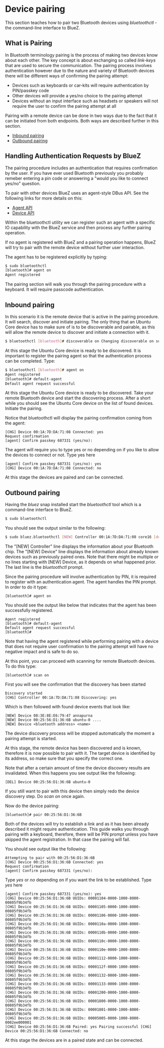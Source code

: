 # Device pairing

This section teaches how to pair two Bluetooth devices using  *bluetoothctl*  - the command-line interface to BlueZ.

## What is Pairing

In Bluetooth terminology pairing is the process of making two devices know about each other. The key concept is about exchanging so called  *link-keys*  that are used to secure the communication. The pairing process involves authentication however due to the nature and variety of Bluetooth devices there will be different ways of confirming the pairing attempt:

* Devices such as keyboards or car-kits will require authentication by PIN/passkey code
* Other devices will provide a yes/no choice to the pairing attempt
* Devices without an input interface such as headsets or speakers will not require the user to confirm the pairing attempt at all

Pairing with a remote device can be done in two ways due to the fact that it can be initiated from both endpoints. Both ways are described further in this section.

* [Inbound pairing](#inboud-pairing)
* [Outbound pairing](#outbound-pairing)

## Handling Authentication Requests by BlueZ

The pairing procedure includes an authentication that requires confirmation by the user. If you have ever used Bluetooth previously you probably remeber entering a pin code or answering a "would you like to connect yes/no" question.

To pair with other devices BlueZ uses an agent-style DBus API. See the following links for more details on this:

* [Agent API](https://git.kernel.org/cgit/bluetooth/bluez.git/tree/doc/agent-api.txt)
* [Device API](https://git.kernel.org/cgit/bluetooth/bluez.git/tree/doc/device-api.txt)

Within the bluetoothctl utility we can register such an agent with a specific IO capability with the BlueZ service and then process any further pairing operation.

If no agent is registered with BlueZ and a pairing operation happens, BlueZ will try to pair with the remote device without further user interaction.

The agent has to be registered explicitly by typing:
```bash
$ sudo bluetoothctl 
[bluetooth]# agent on 
Agent registered
```
The pairing section will walk you through the pairing procedure with a keyboard. It will require passcode authentication.

## Inbound pairing

In this scenario it is the remote device that is active in the pairing procedure. It will search, discover and initiate pairing. The only thing that an Ubuntu Core device has to make sure of is to be discoverable and pairable, as this will allow the remote device to discover and initiate a connection with it.
```bash
$ bluetoothctl [bluetooth]# discoverable on Changing discoverable on succeeded [bluetooth]# pairable on Changing pairable on succeeded
```
At this stage the Ubuntu Core device is ready to be discovered. It is important to register the pairing agent so that the authentication process can be completed. Type:
```bash
$ bluetoothctl [bluetooth]# agent on 
Agent registered 
[bluetooth]# default-agent 
Default agent request successful
```
At this stage the Ubuntu Core device is ready to be discovered. Take your remote Bluetooth device and start the discovering process. After a short while you should see the Ubuntu Core device on the list of found devices. Initiate the pairing.

Notice that bluetoothctl will display the pairing confirmation coming from the agent:
```
[CHG] Device 00:1A:7D:DA:71:08 Connected: yes 
Request confirmation 
[agent] Confirm passkey 687331 (yes/no):
```

The agent will require you to type yes or no depending on if you like to allow the devices to connect or not. Type yes here
```
[agent] Confirm passkey 687331 (yes/no): yes 
[CHG] Device 00:1A:7D:DA:71:08 Connected: no
```
At this stage the devices are paired and can be connected.

## Outbound pairing

Having the  *bluez*  snap installed start the  *bluetoothctl*  tool which is a command-line interface to BlueZ.
```bash
$ sudo bluetoothctl
```
You should see the output similar to the following:
```bash
$ sudo bluez.bluetoothctl [NEW] Controller 00:1A:7D:DA:71:08 core16 [default] [NEW] Device 00:25:56:D1:36:6B ubuntu-0 [bluetooth]#
```
The "[NEW] Controller" line displays the information about your Bluetooth chip. The "[NEW] Device" line displays the information about already known devices such as previously paired ones. Note that there might be multiple or no lines starting with [NEW] Device, as it depends on what happened prior. The last line is the  *bluetoothctl*  prompt.

Since the pairing procedure will involve authentication by PIN, it is required to register with an authentication agent. The agent handles the PIN prompt. In order to do it type:
```
[bluetooth]# agent on
```
You should see the output like below that indicates that the agent has been successfully registered.
```
Agent registered 
[bluetooth]# default-agent 
Default agent request successful 
[bluetooth]#
```
Note that having the agent registered while performing pairing with a device that does not require user confirmation to the pairing attempt will have no negative impact and is safe to do so.

At this point, you can proceed with scanning for remote Bluetooth devices. To do this type:
```
[bluetooth]# scan on
```
First you will see the confirmation that the discovery has been started
```
Discovery started
[CHG] Controller 00:1A:7D:DA:71:08 Discovering: yes
```
Which is then followed with found device events that look like:
```
[NEW] Device 08:3E:8E:E6:79:47 annapurna 
[NEW] Device 00:25:56:D1:36:6B ubuntu-0 .... 
[NEW] Device <bluetooth address> <name>
```
The device discovery process will be stopped automatically the moment a pairing attempt is started.

At this stage, the remote device has been discovered and is known, therefore it is now possible to pair with it. The target device is identified by its address, so make sure that you specify the correct one.

Note that after a certain amount of time the device discovery results are invalidated. When this happens you see output like the following:
```
[DEL] Device 00:25:56:D1:36:6B ubuntu-0
```
If you still want to pair with this device then simply redo the device discovery step. Do  *scan on*  once again.

Now do the device pairing:
```
[bluetooth]# pair 00:25:56:D1:36:6B
```
Both of the devices will try to establish a link and as it has been already described it might require authentication. This guide walks you through pairing with a keyboard, therefore, there will be PIN prompt unless you have skipped the agent registration. In that case the pairing will fail.

You should see output like the following:
```
Attempting to pair with 00:25:56:D1:36:6B 
[CHG] Device 00:25:56:D1:36:6B Connected: yes
Request confirmation 
[agent] Confirm passkey 687331 (yes/no):
```
Type  *yes*  or  *no*  depending on if you want the link to be established. Type  *yes*  here

```
[agent] Confirm passkey 687331 (yes/no): yes 
[CHG] Device 00:25:56:D1:36:6B UUIDs: 00001104-0000-1000-8000-00805f9b34fb 
[CHG] Device 00:25:56:D1:36:6B UUIDs: 00001105-0000-1000-8000-00805f9b34fb 
[CHG] Device 00:25:56:D1:36:6B UUIDs: 00001106-0000-1000-8000-00805f9b34fb 
[CHG] Device 00:25:56:D1:36:6B UUIDs: 0000110a-0000-1000-8000-00805f9b34fb 
[CHG] Device 00:25:56:D1:36:6B UUIDs: 0000110b-0000-1000-8000-00805f9b34fb 
[CHG] Device 00:25:56:D1:36:6B UUIDs: 0000110c-0000-1000-8000-00805f9b34fb 
[CHG] Device 00:25:56:D1:36:6B UUIDs: 0000110e-0000-1000-8000-00805f9b34fb 
[CHG] Device 00:25:56:D1:36:6B UUIDs: 00001112-0000-1000-8000-00805f9b34fb
[CHG] Device 00:25:56:D1:36:6B UUIDs: 0000112f-0000-1000-8000-00805f9b34fb 
[CHG] Device 00:25:56:D1:36:6B UUIDs: 00001132-0000-1000-8000-00805f9b34fb
[CHG] Device 00:25:56:D1:36:6B UUIDs: 00001133-0000-1000-8000-00805f9b34fb
[CHG] Device 00:25:56:D1:36:6B UUIDs: 00001200-0000-1000-8000-00805f9b34fb 
[CHG] Device 00:25:56:D1:36:6B UUIDs: 00001800-0000-1000-8000-00805f9b34fb
[CHG] Device 00:25:56:D1:36:6B UUIDs: 00001801-0000-1000-8000-00805f9b34fb 
[CHG] Device 00:25:56:D1:36:6B UUIDs: 00005005-0000-1000-8000-0002ee000001 
[CHG] Device 00:25:56:D1:36:6B Paired: yes Pairing successful [CHG] Device 00:25:56:D1:36:6B Connected: no
```
At this stage the devices are in a paired state and can be connected.

